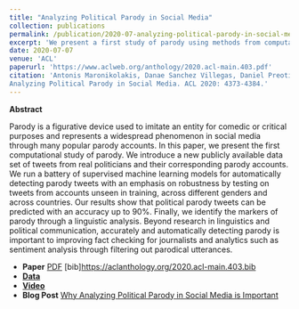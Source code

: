 ```yaml
---
title: "Analyzing Political Parody in Social Media"
collection: publications
permalink: /publication/2020-07-analyzing-political-parody-in-social-media
excerpt: 'We present a first study of parody using methods from computational linguistics and machine learning. We introduce a freely available large-scale data set containing a total of 131,666 English tweets from 184 real and corresponding parody accounts, and evaluate a range of neural models achieving high predictive accuracy.'
date: 2020-07-07
venue: 'ACL'
paperurl: 'https://www.aclweb.org/anthology/2020.acl-main.403.pdf'
citation: 'Antonis Maronikolakis, Danae Sanchez Villegas, Daniel Preotiuc-Pietro, Nikolaos Aletras:
Analyzing Political Parody in Social Media. ACL 2020: 4373-4384.'
---
```


**Abstract**

Parody is a figurative device used to imitate an entity for comedic or critical purposes and represents a widespread phenomenon in social media through many popular parody accounts. In this paper, we present the first computational study of parody. We introduce a new publicly available data set of tweets from real politicians and their corresponding parody accounts. We run a battery of supervised machine learning models for automatically detecting parody tweets with an emphasis on robustness by testing on tweets from accounts unseen in training, across different genders and across countries. Our results show that political parody tweets can be predicted with an accuracy up to 90%. Finally, we identify the markers of parody through a linguistic analysis. Beyond research in linguistics and political communication, accurately and automatically detecting parody is important to improving fact checking for journalists and analytics such as sentiment analysis through filtering out parodical utterances.


- **Paper** [PDF](https://www.aclweb.org/anthology/2020.acl-main.403.pdf) [bib]https://aclanthology.org/2020.acl-main.403.bib
- [**Data**](https://archive.org/details/parody_data_acl20)
- [**Video**](https://slideslive.com/38929044/analyzing-political-parody-in-social-media)
- **Blog Post** [Why Analyzing Political Parody in Social Media is Important](https://medium.com/@danaesavi/why-analyzing-political-parody-in-social-media-is-important-c44f687403ed)

